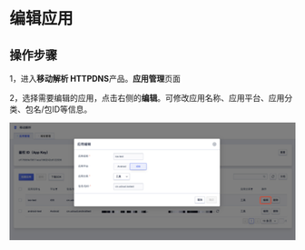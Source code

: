 # 编辑应用

## 操作步骤

1，进入**移动解析 HTTPDNS**产品。**应用管理**页面

2，选择需要编辑的应用，点击右侧的**编辑**。可修改应用名称、应用平台、应用分类、包名/包ID等信息。

![](/images/editapp1.png)
